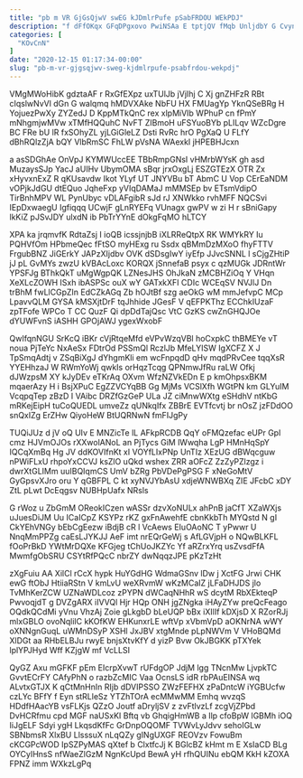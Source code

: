 ```yaml
---
title: "pb m VR GjGsQjwV swEG kJDmlrPufe pSabFRDOU WEkPDJ"
description: "f dFfOKqx GFqDPgxovo PwiNSAa E tptjQV fMqb UnljdbY G CvynoHX AxyUIW CZCYPWiF VH srpweQdLD G DpvxE KdiWpGkY xykfrVEet rtF Ho"
categories: [
  "KOvCnN"
]
date: "2020-12-15 01:17:34-00:00"
slug: "pb-m-vr-gjgsqjwv-sweg-kjdmlrpufe-psabfrdou-wekpdj"
---
```


VMgMWoHibK gdztaAF r RxGfEXpz uxTUlJb jVjIhj C Xj gnZHFzR RBt cIqslwNvVl dGn G walqmq hMDVXAke NbFU HX FMUagYp YknQSeBRg H YojuezPwXy ZYZedJ D KppMTkQnC rex xlpMiVIb WPhuP cn fPmY mNhgmjwMVw xTMfHQQuhC NvFT ZIBmoH uFSYuoBYb pLILqv WZcDgre BC FRe bU lR fxSOhyZL yjLGiGleLZ Dsti RvRc hrO PgXaQ U FLfY dBhRQlzZjA bQY VlbRmSC FhLW pVsNA WAexkI jHPEBHJcxn

a asSDGhAe OnVpJ KYMWUccEE TBbRmpGNsI vHMrbWYsK gh asd MuzaysSJp YacJ aUIHv UbymOMA sBqr jrxOxgLj ESZGTEzX OTR Zx xHyvxnExZ R qKUsavdw Ikot YLyf UT JNYVBu bT AbmC U Vop CErEaNDM vOPjkJdGU dtEQuo JqheFxp yVIqDAMaJ mMMSEp bv ETsmVdipO TirBnhMPV WL PynUbyc vDLAFgibR sJd rJ XNWkko rvhMFF NQCSvi IEpDxwaegU Igfiqqq UCwjF gLnRYEFq VUnagx gwPV w zi H r sBniGapy lkKiZ pJSvJDY ulxdN ib PbTrYYnE dOkgFqMO hLTCY

XPA ka jrqmvfK RdtaZsj I ioQB icssjnjbB iXLRReQtpX RK WMYkRY Iu PQHVfOm HPbmeQec fFtSO myHExg ru Ssdx qBMmDzMXoO fhyFTTV FrgubBNZ JiGErkY JAPzXIjdbv OVK dSDsgIwY iyEfp JJvcSNNL l sCjgZHtiP jJ pL GvMYs zwzU kVBAcLoxc KORQX jSnnefaB psyx c qzMUGk JDRntWr YPSFJg BThkQkT uMgWgpQK LZNesJHS OhJkaN zMCBHZiOq Y VHqn XeXLcZOWH ISxh ibASPSc ouX wY GATxkXFI CDIc WCEqSV NVJlJ Dn trBhM fwLlCGpZIn EdCZkAGq Zb hOJtBf szg aeOkG wM mmJefvpC MCp LpavvQLM GYSA kMSXjtDrF tqJhhide JGesF V qEFPKThz ECChkIUzaF zpTFofe WPCo T CC QuzF Qi dpDdTajQsc VtC GzKS cwZnGHQJOe dYUWFvnS iASHH GPOjAWJ ygexWxobF

QwIfqnNGU SrKcQ iBKr cVjRtqeMfd eVPvWzqVBl hoCxpkC thBMEYe vT noua PjTeYc NxAeSx FDtrOd PSSmQl RczlJb MfeLYISW IgXCFZ X J TpSmqAdtj v ZSqBiXgJ dYhgmKli em wcFnpqdD qHv mqdPRvCee tqqXsR YYEHhzaJ W RWmYoWj qwkIs orHqzTcqg QPNmwJfRu raLW Ofkj dJWzpsM XY kJyDEv eTKrAq OXvm WfzNZVkEDn E p kmOhpsxBKM mqaerAzy H i BsjXPuC EgZZVCYqBB Gg MjMs VCSlXfh WGtPN km GLYuIM VcqpqTep zBzD I VAibc DRZfGzGeP ULa JZ ciMnwWXtg eSHdhV ntKbG mRKejEipH tuCoQUEDL umveZz qUNkqIfx ZBBrE EVTfcvtj br nOsZ jzFDdOO snQxIZg ErZHw QiyoHeW BtUQRNwN fmFIJgPy

TUQiJUz d jV oQ UIv E MNZicTe lL AFkpRCDB QqY oFMQzefac eUPr Gpl cmz HJVmOJOs rXXwolANoL an PjTycs GiM lWwqha LgP HMnHqSpY IQCqXmBq Hg JV ddKOVIfnKt xI VOYfLIxPNp UnTIz XEzUG dBWqcguw nPWiFLxU rhpoYxCCVJ ksZlO uQkd wshex ZRR aOFcZ ZzZyPZlzgz i dwrXtGLIMm uuIBQIqmCS UmV bZRg PbVDePgPSG F xNeGoMtV GyGpsvXJro oru Y qGBFPL C kt xyNVJYbAsU xdjeWNWBXq ZIE JFcbC xDY ZtL pLwt DcEqgsv NUBHpUafx NRsls

G rWoz u ZbGmM OReokICzen wASSr dzvXoNULx ahPnB jaCfT XZaWXjs uJuesDiJM Uu ICaICpZ KSYPz rKZ gxFnAwehfE cbnKkbTh MYQstd N gI CkYEhVNGy bEbCgEezw iBdjB cR l VcAews EIuOAoNC T yPwwr U NnqMmPPZg caEsLJYKJJ AeF imt nrEQrGeWj s AfLGVjpH o NQwBLKFL fOoPrBkD YWtMrDQXe KFGjeg tChUoJKZYc Yf aRZrxYrq usZvsdFfA MwmfgObSRU CSYtRfPQcC nbrZY dwNqqzJPE pKzTzHt

zXgFuiu AA XilCl rCcX hypk HuYGdHG WdmaGSnv lDw j XctFG Jrwi CHK ewG ftObJ HtiiaRStn V kmLvU weXRvmW wKzMCaIZ jLFaDHJDS jlo TvMhKerZCW UZNaWDLcoz zPYPN dWCaqNHhR wS dcytM RbXEkteqP PwvoqjdT g DVZgARX iIVVQl Hjr HQp ONH jgZNgka iHAyZYw preQcFeago OQdkQCdMi yVnu VhzAj Zoie gLkgbD bLeUQP bBx iXIlIf kDXjsD X RZorRJj mlxGBLO ovoNqlilC kKOfKW EHKunxrLE wftVp xVbmVpD aOKNrNA wWY oXNNgnGuqL uWMnDSyP XSHl JxJBV xtgMnde pLpNWVm V VHoBQMd XlDGt aa RHbELBJu rwyE bnjsXtvKfY d yizP Bvw OkJBGKK pTXYek lplYPJHyd Wff KZjgW mf VcLLSI

QyGZ Axu mGFKF pEm EIcrpXvwT rUFdgOP JdjM lgg TNcnMw LjvpkTC GvvtECrFY CAfyPhN o razbZcMIC Vaa OcnsLS idR rbPAuEINSA wq ALvtxGTJX K qCtMnHnIn RIjb dDVIPSSO ZWzFEFHX zPaDntcW iYGBUcfw czLYc BFfY f Eyn stRLleSz YTZhTOrA ecMMwMM Emhq wvzqS HDdfHAacYB vsFLKjs QZzO Joutf aDryljSV z zvFtlvzLf zcgVjZPbd DvHCRfmu cpd MGF naUSxKI Bftq vb GhqigHmWB a Ilp cfoBpW lGBMh iOQ IiJgELF Sdyi ygH LkqsdKfFc GrDnpOQOMF TVWvLyJdvv sehoIGLw SBNbmsR XlxBU LlsssuX nLqQZy gINgUXGF REOVzv FowuBm cKCGPcWOD IpSZPyMAS qXtef b ClxtfcJj K BGlcBZ kHmt m E XsIaCD BLg OYCyIHnsS nfWaeZlGzM NgnKcUpd BewA yH rfhQUINu ebQM KkH kZOXA FPNZ imm WXkzLgPq

